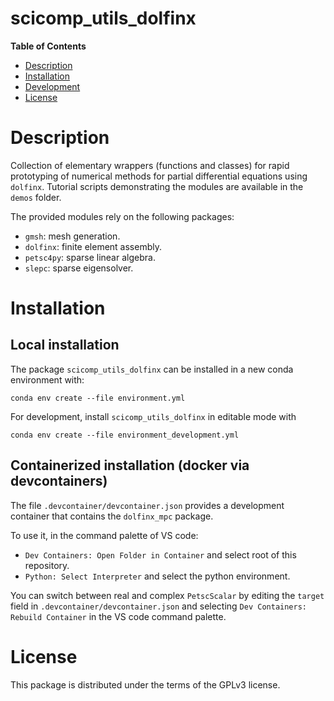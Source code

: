 # scicomp_utils_dolfinx

**Table of Contents**

- [Description](#description)
- [Installation](#installation)
- [Development](#development)
- [License](#license)

# Description

Collection of elementary wrappers (functions and classes) for rapid prototyping of numerical methods for partial differential equations using `dolfinx`. Tutorial scripts demonstrating the modules are available in the `demos` folder.

The provided modules rely on the following packages:
- `gmsh`: mesh generation.
- `dolfinx`: finite element assembly.
- `petsc4py`: sparse linear algebra.
- `slepc`: sparse eigensolver.

# Installation

## Local installation

The package `scicomp_utils_dolfinx` can be installed in a new conda environment with:

```console
conda env create --file environment.yml 
```

For development, install `scicomp_utils_dolfinx` in editable mode with

```console
conda env create --file environment_development.yml 
```

## Containerized installation (docker via devcontainers)

The file `.devcontainer/devcontainer.json` provides a development container that contains the `dolfinx_mpc` package.

To use it, in the command palette of VS code:

- `Dev Containers: Open Folder in Container` and select root of this repository.
- `Python: Select Interpreter` and select the python environment.

You can switch between real and complex `PetscScalar` by editing the `target` field in `.devcontainer/devcontainer.json` and selecting `Dev Containers: Rebuild Container` in the VS code command palette.

# License

This package is distributed under the terms of the GPLv3 license.
